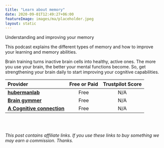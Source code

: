 ```yaml
---
title: "Learn about memory"
date: 2020-09-01T12:49:27+06:00
featureImage: images/ma/placeholder.jpeg
layout: static
---
```


Understanding and improving your memory

This podcast explains the different types of memory and how to improve your learning and memory abilities.

Brain training turns inactive brain cells into healthy, active ones. The more you use your brain, the better your mental functions become. So, get strengthening your brain daily to start improving your cognitive capabilities.

| Provider      | Free or Paid  |  Trustpilot Score  |
| :-----------          | :--------------:      |  :--------------:         |
| [**hubermanlab**](https://hubermanlab.com/understand-and-improve-memory-using-science-based-tools/) | Free | N/A
| [**Brain gymmer**](https://www.braingymmer.com/en/) | Free | N/A
| [**A Cognitive connection**](https://acognitiveconnection.com/why-brain-training-is-important/) | Free | N/A
  

<br/><br/>

*This post contains affiliate links. If you use these links to buy something we may
earn a commission. Thanks.*






